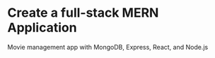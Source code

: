 # Create a full-stack MERN Application
Movie management app with MongoDB, Express, React, and Node.js
